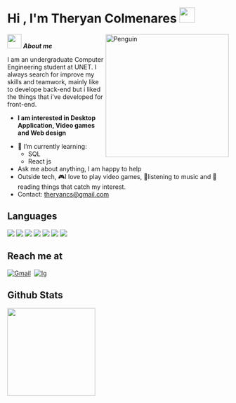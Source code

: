<h1 align="Left"><b>Hi , I'm Theryan Colmenares </b><img src="https://media.giphy.com/media/hvRJCLFzcasrR4ia7z/giphy.gif" width="35"></h1>

<!--  -->
<img align="right" width=280px alt="Penguin" src="https://media4.giphy.com/media/v1.Y2lkPTc5MGI3NjExaWl5ODAyZ2g0bncydXFxd3AzeHl1dnRrYnduZDRpbHd4dXpwaHN5NyZlcD12MV9pbnRlcm5hbF9naWZfYnlfaWQmY3Q9Zw/ADD4w6XgqLBJohQdBK/giphy.gif" />

<img src = "https://media2.giphy.com/media/v1.Y2lkPTc5MGI3NjExZHdqdGU3M3F1aDlta3A3bXo1b3VxMWN4ZHlud2NnNDVzMngzem42OSZlcD12MV9pbnRlcm5hbF9naWZfYnlfaWQmY3Q9cw/OciIYIcPk86psqxPFO/giphy.gif" width = 32px>&nbsp;***About me***

I am an undergraduate Computer Engineering student at UNET. I always search for improve my skills and teamwork, mainly like to develope back-end but i liked the things that i've developed for front-end. 
* **I am interested in Desktop Application, Video games and Web design**
- 📖 I’m currently learning:
  - SQL
  - React js
- Ask me about anything, I am happy to help
- Outside tech, 🎮I love to play video games, 🎵listening to music and 📖reading things that catch my interest.
- Contact: theryancs@gmail.com

<h2>Languages</h2>
 <span>
   <img src="https://img.shields.io/badge/c-%2300599C.svg?style=for-the-badge&logo=c&logoColor=white">
   <img src="https://img.shields.io/badge/c++-%2300599C.svg?style=for-the-badge&logo=c%2B%2B&logoColor=white">
   <img src="https://img.shields.io/badge/c%23-%23239120.svg?style=for-the-badge&logo=csharp&logoColor=white">
   <img src="https://img.shields.io/badge/java-%23ED8B00.svg?style=for-the-badge&logo=openjdk&logoColor=white">
   <img src="https://img.shields.io/badge/javascript-%23323330.svg?style=for-the-badge&logo=javascript&logoColor=%23F7DF1E">
   <img src="https://img.shields.io/badge/html5-%23E34F26.svg?style=for-the-badge&logo=html5&logoColor=white">
   <img src="https://img.shields.io/badge/css3-%231572B6.svg?style=for-the-badge&logo=css3&logoColor=white">
 </span>

<h2>Reach me at</h2>
    <a href="mailto:theryancs@gmail.com"><img src="https://img.shields.io/badge/gmail-%23D14836.svg?&style=for-the-badge&logo=gmail&logoColor=white" alt="Gmail"/></a>&nbsp;
    <a href="https://www.instagram.com/tacs_04"><img src="https://img.shields.io/badge/Instagram-%23E4405F.svg?style=for-the-badge&logo=Instagram&logoColor=white" alt="Ig" /></a>&nbsp;
    
<h2>Github Stats</h2>
<p align= "Left">
  <img height= "200" src="https://github-readme-stats.vercel.app/api?username=Ther04&theme=react&show_icons=true&include_all_commits=true" />
  <!--
  <img height= "150" src="https://github-readme-stats.vercel.app/api/top-langs/?username=Ther04&theme=react&layout=compact" />
  -->
</p>
